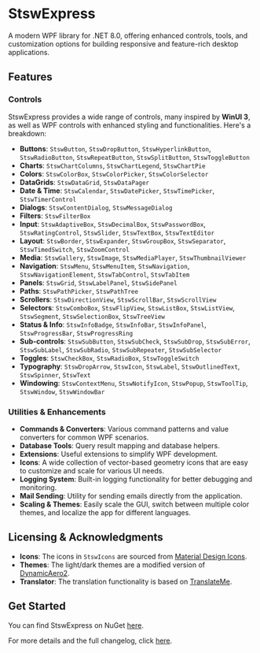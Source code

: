 # StswExpress

A modern WPF library for .NET 8.0, offering enhanced controls, tools, and customization options for building responsive and feature-rich desktop applications.

## Features

### Controls
StswExpress provides a wide range of controls, many inspired by **WinUI 3**, as well as WPF controls with enhanced styling and functionalities.
Here's a breakdown:

- **Buttons**: `StswButton`, `StswDropButton`, `StswHyperlinkButton`, `StswRadioButton`, `StswRepeatButton`, `StswSplitButton`, `StswToggleButton`
- **Charts**: `StswChartColumns`, `StswChartLegend`, `StswChartPie`
- **Colors**: `StswColorBox`, `StswColorPicker`, `StswColorSelector`
- **DataGrids**: `StswDataGrid`, `StswDataPager`
- **Date & Time**: `StswCalendar`, `StswDatePicker`, `StswTimePicker`, `StswTimerControl`
- **Dialogs**: `StswContentDialog`, `StswMessageDialog`
- **Filters**: `StswFilterBox`
- **Input**: `StswAdaptiveBox`, `StswDecimalBox`, `StswPasswordBox`, `StswRatingControl`, `StswSlider`, `StswTextBox`, `StswTextEditor`
- **Layout**: `StswBorder`, `StswExpander`, `StswGroupBox`, `StswSeparator`, `StswTimedSwitch`, `StswZoomControl`
- **Media**: `StswGallery`, `StswImage`, `StswMediaPlayer`, `StswThumbnailViewer`
- **Navigation**: `StswMenu`, `StswMenuItem`, `StswNavigation`, `StswNavigationElement`, `StswTabControl`, `StswTabItem`
- **Panels**: `StswGrid`, `StswLabelPanel`, `StswSidePanel`
- **Paths**: `StswPathPicker`, `StswPathTree`
- **Scrollers**: `StswDirectionView`, `StswScrollBar`, `StswScrollView`
- **Selectors**: `StswComboBox`, `StswFlipView`, `StswListBox`, `StswListView`, `StswSegment`, `StswSelectionBox`, `StswTreeView`
- **Status & Info**: `StswInfoBadge`, `StswInfoBar`, `StswInfoPanel`, `StswProgressBar`, `StswProgressRing`
- **Sub-controls**: `StswSubButton`, `StswSubCheck`, `StswSubDrop`, `StswSubError`, `StswSubLabel`, `StswSubRadio`, `StswSubRepeater`, `StswSubSelector`
- **Toggles**: `StswCheckBox`, `StswRadioBox`, `StswToggleSwitch`
- **Typography**: `StswDropArrow`, `StswIcon`, `StswLabel`, `StswOutlinedText`, `StswSpinner`, `StswText`
- **Windowing**: `StswContextMenu`, `StswNotifyIcon`, `StswPopup`, `StswToolTip`, `StswWindow`, `StswWindowBar`

### Utilities & Enhancements
- **Commands & Converters**: Various command patterns and value converters for common WPF scenarios.
- **Database Tools**: Query result mapping and database helpers.
- **Extensions**: Useful extensions to simplify WPF development.
- **Icons**: A wide collection of vector-based geometry icons that are easy to customize and scale for various UI needs.
- **Logging System**: Built-in logging functionality for better debugging and monitoring.
- **Mail Sending**: Utility for sending emails directly from the application.
- **Scaling & Themes**: Easily scale the GUI, switch between multiple color themes, and localize the app for different languages.

## Licensing & Acknowledgments

- **Icons**: The icons in `StswIcons` are sourced from [Material Design Icons](https://pictogrammers.com/library/mdi/).
- **Themes**: The light/dark themes are a modified version of [DynamicAero2](https://github.com/manju-summoner/DynamicAero2).
- **Translator**: The translation functionality is based on [TranslateMe](https://github.com/codingseb/TranslateMe).

## Get Started

You can find StswExpress on NuGet [here](https://www.nuget.org/packages/StswExpress).

For more details and the full changelog, click [here](https://github.com/stsw133/StswExpress/blob/main/CHANGELOG.md).